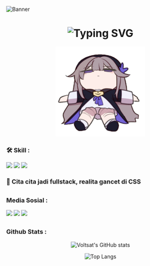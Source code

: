 ![Banner](https://user-images.githubusercontent.com/10498744/210012254-234538ff-d198-48aa-8964-37e6fd45d227.gif)

<h1 align="center">
  <img src="https://readme-typing-svg.herokuapp.com?font=Fira+Code&size=34&duration=2000&pause=1000&color=42A5F5&center=true&vCenter=true&width=700&lines=Halo+coi+gw+Dhabit+Muhammad+Faqih;Fullstack+Developer+in+progress" alt="Typing SVG" />
</h1>

<div align= "center"><img src="/assets/hsr.gif" width="240px"></div>


<h3>🛠️ Skill :</h3>
<div><img src="https://img.shields.io/badge/HTML5-E34F26?style=for-the-badge&logo=html5&logoColor=white">
<img src="https://img.shields.io/badge/CSS3-1572B6?style=for-the-badge&logo=css3&logoColor=white">
<img src="https://img.shields.io/badge/JavaScript-323330?style=for-the-badge&logo=javascript&logoColor=F7DF1E"></div>

<h3 align="left">🚀 Cita cita jadi fullstack, realita gancet di CSS</h3>

##

<h3>Media Sosial :</h3>
<div>
<a href="https://github.com/Voltsat"><img src="https://img.shields.io/badge/GitHub-100000?style=for-the-badge&logo=github&logoColor=white"></a>
<a href="https://www.instagram.com/dhabitmfaqih/"><img src="https://img.shields.io/badge/Instagram-E4405F?style=for-the-badge&logo=instagram&logoColor=white"></a>
<a href="https://www.tiktok.com/@dhabitmf"><img src="https://img.shields.io/badge/TikTok-000000?style=for-the-badge&logo=tiktok&logoColor=white"></a>
</div>

##

<h3>Github Stats :</h3>


<div align="center">

![Voltsat's GitHub stats](https://github-readme-stats.vercel.app/api?username=Voltsat&show_icons=true&theme=tokyonight)

![Top Langs](https://github-readme-stats.vercel.app/api/top-langs/?username=Voltsat&layout=compact&theme=tokyonight)

</div>
